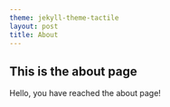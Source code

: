 ```yaml
---
theme: jekyll-theme-tactile
layout: post
title: About
---
```


## This is the about page

Hello, you have reached the about page!

